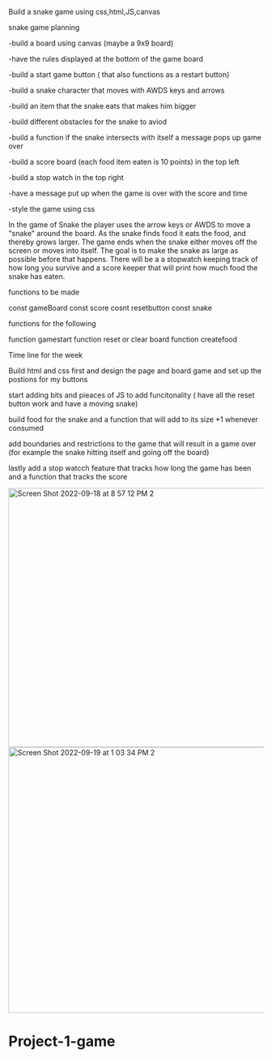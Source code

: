 Build a snake game using css,html,JS,canvas

snake game planning 

-build a board using canvas (maybe a 9x9 board)

-have the rules displayed at the bottom of the game board

-build a start game button ( that also functions as a restart button)

-build a snake character that moves with AWDS keys and arrows 

-build an item that the snake eats that makes him bigger 

-build different obstacles for the snake to aviod 


-build a function if the snake intersects with itself a message pops up game over

-build a score board (each food item eaten is 10 points) in the top left

-build a stop watch in the top right 

-have a message put up when the game is over with the score and time 

-style the game using css 



In the game of Snake the player uses the arrow keys or AWDS to move a "snake" around the board. As the snake finds food it eats the food, and thereby grows larger. The game ends when the snake either moves off the screen or moves into itself. The goal is to make the snake as large as possible before that happens. There will be a a stopwatch keeping track of how long you survive and a score keeper that will print how much food the snake has eaten. 





functions to be made 

const gameBoard
const score
cosnt resetbutton
const snake

functions for the following

function gamestart
function reset or clear board
function createfood

Time line for the week

Build html and css first and design the page and board game and set up the postions for my buttons

start adding bits and pieaces of JS to add funcitonality ( have all the reset button work and have a moving snake)

build food for the snake and a function that will add to its size *1 whenever consumed 

add boundaries and restrictions to the game that will result in a game over (for example the snake hitting itself and going off the board)

lastly add a stop watcch feature that tracks how long the game has been and a function that tracks the score




<img width="511" alt="Screen Shot 2022-09-18 at 8 57 12 PM 2" src="https://user-images.githubusercontent.com/96163269/191091576-25f4b105-7ba6-458c-aa4f-57e55a648de9.png">





<img width="524" alt="Screen Shot 2022-09-19 at 1 03 34 PM 2" src="https://user-images.githubusercontent.com/96163269/191091595-2ce69757-fb63-4b7a-bd8a-55f7b593984a.png">


# Project-1-game
